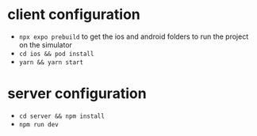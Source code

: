 # client configuration

- ```npx expo prebuild``` to get the ios and android folders to run the project on the simulator
- ```cd ios && pod install```
- ```yarn && yarn start```

# server configuration

- ```cd server && npm install```
- ```npm run dev```